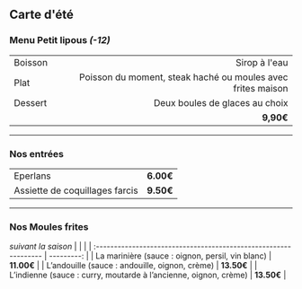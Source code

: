 
## Carte  d'été

### Menu Petit lipous *(-12)*
|         |                                                             |
| :------ | ----------------------------------------------------------: |
| Boisson |                                               Sirop à l'eau |
| Plat    | Poisson du moment, steak haché ou moules avec frites maison |
| Dessert |                              Deux boules de glaces au choix |
|         |                                                   **9,90€** |

---

### Nos entrées
|                                |           |
| :----------------------------- | --------: |
| Eperlans                       | **6.00€** |
| Assiette de coquillages farcis | **9.50€** |


---

### Nos Moules frites
*suivant la saison*
|                                                                  |            |
| :--------------------------------------------------------------- | ---------: |
| La marinière (sauce : oignon, persil, vin blanc)                 | **11.00€** |
| L’andouille (sauce : andouille, oignon, crème)                   | **13.50€** |
| L’indienne (sauce : curry, moutarde à l’ancienne, oignon, crème) | **13.50€** |


